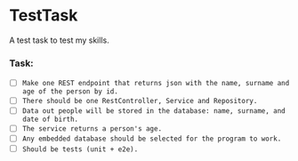 # TestTask
A test task to test my skills.

### Task:

- [ ] `Make one REST endpoint that returns json with the name, surname and age of the person by id.`
- [ ] `There should be one RestController, Service and Repository.`
- [ ] `Data out people will be stored in the database: name, surname, and date of birth.`
- [ ] `The service returns a person's age.`
- [ ] `Any embedded database should be selected for the program to work.`
- [ ] `Should be tests (unit + e2e).`
